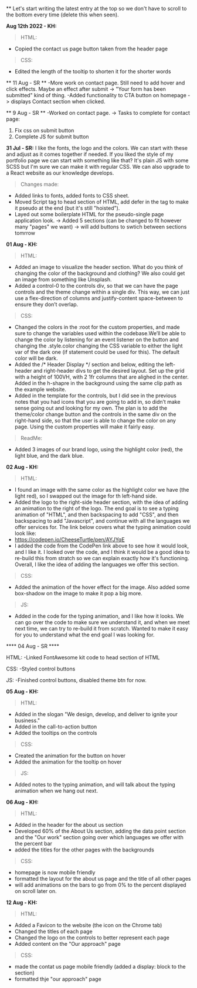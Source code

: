 ** Let's start writing the latest entry at the top so we don't have to scroll to the bottom every time (delete this when seen).

**Aug 12th 2022 - KH:**
> HTML:
- Copied the contact us page button taken from the header page

> CSS:
- Edited the length of the tooltip to shorten it for the shorter words

** 11 Aug - SR **
-More work on contact page. Still need to add hover and click effects. Maybe an effect after submit -> "Your form has been submitted" kind of thing.
-Added functionality to CTA button on homepage -> displays Contact section when clicked.

** 9 Aug - SR ** 
-Worked on contact page.
-> Tasks to complete for contact page:
  1. Fix css on submit button
  2. Complete JS for submit button


**31 Jul - SR:**
I like the fonts, the logo and the colors. We can start with these and adjust as it comes together if needed. If you liked the style of my portfolio page we can start with something like that? It's plain JS with some SCSS but I'm sure we can make it with regular CSS. We can also upgrade to a React website as our knowledge develops.

> Changes made:
- Added links to fonts, added fonts to CSS sheet.
- Moved Script tag to head section of HTML, add defer in the tag to make it pseudo at the end (but it's still "hoisted").
- Layed out some boilerplate HTML for the pseudo-single page application look.
 -> Added 5 sections (can be changed to fit however many "pages" we want)
 -> will add buttons to swtich between sections tomrrow


 **01 Aug - KH:**
 > HTML:
- Added an image to visualize the header section. What do you think of changing the color of the background and clothing? We also could get an image from something like Unsplash. 
- Added a control-0 to the controls div, so that we can have the page controls and the theme change within a single div. This way, we can just use a flex-direction of columns and justify-content space-between to ensure they don’t overlap.

> CSS:
- Changed the colors in the :root for the custom properties, and made sure to change the variables used within the codebase.We’ll be able to change the color by listening for an event listener on the button and changing the .style.color changing the CSS variable to either the light var of the dark one (if statement could be used for this). The default color will be dark. 
- Added the /* Header Display */ section and below, editing the left-header and right-header divs to get the desired layout. Set up the grid with a height of 100VH, with 2 1fr columns that are alighed in the center. Added in the h-shapre in the background using the same clip path as the example website. 
- Added in the template for the controls, but I did see in the previous notes that you had icons that you are going to add in, so didn’t make sense going out and looking for my own. The plan is to add the theme/color change button and the controls in the same div on the right-hand side, so that the user is able to change the color on any page. Using the custom properties will make it fairly easy. 

> ReadMe:
- Added 3 images of our brand logo, using the highlight color (red), the light blue, and the dark blue. 


 **02 Aug - KH:**

> HTML:
- I found an image with the same color as the highlight color we have (the light red), so I swapped out the image for th left-hand side.
- Added the logo to the right-side header section, with the idea of adding an animation to the right of the logo. The end goal is to see a typing animation of "HTML", and then backspacing to add "CSS", and then backspacing to add "Javascript", and continue with all the languages we offer services for. The link below covers what the typing animation could look like:
- https://codepen.io/CheeseTurtle/pen/AYJYqE
- I added the code from the CodePen link above to see how it would look, and I like it. I looked over the code, and I think it would be a good idea to re-build this from stratch so we can explain exactly how it's functioning. Overall, I like the idea of adding the languages we offer this section. 

> CSS:
- Added the animation of the hover effect for the image. Also added some box-shadow on the image to make it pop a big more.

> JS:
- Added in the code for the typing animation, and I like how it looks. We can go over the code to make sure we understand it, and when we meet next time, we can try to re-build it from scratch. Wanted to make it easy for you to understand what the end goal I was looking for.

**** 04 Aug - SR ****

HTML:
-Linked FontAwesome kit code to head section of HTML

CSS: 
-Styled control buttons

JS:
-Finished control buttons, disabled theme btn for now.


 **05 Aug - KH:**

> HTML:
- Added in the slogan "We design, develop, and deliver to ignite your business."
- Added in the call-to-action button
- Added the tooltips on the controls

> CSS:
- Created the animation for the button on hover
- Added the animation for the tooltip on hover

> JS:
- Added notes to the typing animation, and will talk about the typing animation when we hang out next. 

 **06 Aug - KH:**

> HTML:
- Added in the header for the about us section
- Developed 60% of the About Us section, adding the data point section and the "Our work" section going over which languages we offer with the percent bar
- added the titles for the other pages with the backgrounds

> CSS:
- homepage is now mobile friendly
- formatted the layout for the about us page and the title of all other pages
- will add animations on the bars to go from 0% to the percent displayed on scroll later on.

**12 Aug - KH:**

> HTML:
- Added a Favicon to the website (the icon on the Chrome tab)
- Changed the titles of each page
- Changed the logo on the controls to better represent each page 
- Added content on the "Our approach" page

> CSS:
- made the contat us page mobile friendly (added a display: block to the section)
- formatted thje "our approach" page 
